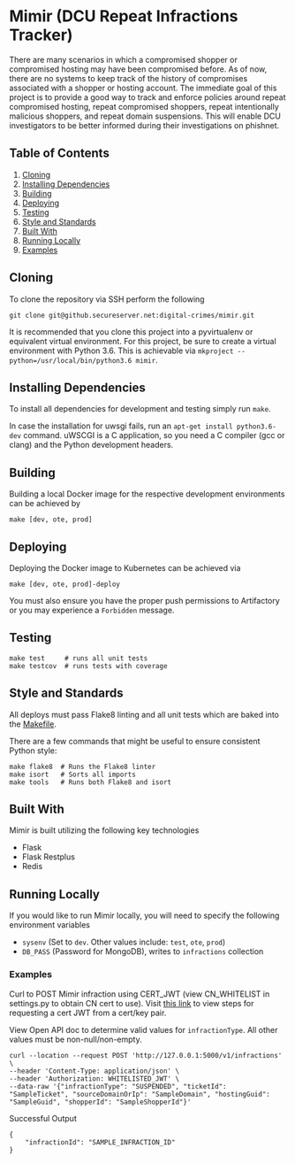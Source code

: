 # Mimir (DCU Repeat Infractions Tracker)
There are many scenarios in which a compromised shopper or compromised hosting may have been compromised before. As of now, there are no systems to keep track of the history of compromises associated with a shopper or hosting account.
The immediate goal of this project is to provide a good way to track and enforce policies around repeat compromised hosting, repeat compromised shoppers, repeat intentionally malicious shoppers, and repeat domain suspensions. This will enable DCU investigators to be better informed during their investigations on phishnet.

## Table of Contents
  1. [Cloning](#cloning)
  2. [Installing Dependencies](#installing-dependencies)
  3. [Building](#building)
  4. [Deploying](#deploying)
  5. [Testing](#testing)
  6. [Style and Standards](#style-and-standards)
  7. [Built With](#built-with)
  8. [Running Locally](#running-locally)
  9. [Examples](#examples)

## Cloning
To clone the repository via SSH perform the following
```
git clone git@github.secureserver.net:digital-crimes/mimir.git
```

It is recommended that you clone this project into a pyvirtualenv or equivalent virtual environment. For this project, be sure to create a virtual environment with Python 3.6.
This is achievable via `mkproject --python=/usr/local/bin/python3.6 mimir`.

## Installing Dependencies
To install all dependencies for development and testing simply run `make`.

In case the installation for uwsgi fails, run an `apt-get install python3.6-dev` command. uWSCGI is a C application, so you need a C compiler (gcc or clang) and the Python development headers.

## Building
Building a local Docker image for the respective development environments can be achieved by
```
make [dev, ote, prod]
```

## Deploying
Deploying the Docker image to Kubernetes can be achieved via
```
make [dev, ote, prod]-deploy
```
You must also ensure you have the proper push permissions to Artifactory or you may experience a `Forbidden` message.

## Testing
```
make test     # runs all unit tests
make testcov  # runs tests with coverage
```

## Style and Standards
All deploys must pass Flake8 linting and all unit tests which are baked into the [Makefile](Makfile).

There are a few commands that might be useful to ensure consistent Python style:

```
make flake8  # Runs the Flake8 linter
make isort   # Sorts all imports
make tools   # Runs both Flake8 and isort
```

## Built With
Mimir is built utilizing the following key technologies

* Flask
* Flask Restplus
* Redis

## Running Locally
If you would like to run Mimir locally, you will need to specify the following environment variables
* `sysenv` (Set to `dev`. Other values include: `test`, `ote`, `prod`)
* `DB_PASS` (Password for MongoDB), writes to `infractions` collection

### Examples
Curl to POST Mimir infraction using CERT_JWT (view CN_WHITELIST in settings.py to obtain CN cert to use). Visit [this link](https://confluence.godaddy.com/display/ITSecurity/Accessing+Shopper+Locker+Service#AccessingShopperLockerService-ObtainaJWT) to view steps for requesting a cert JWT from a cert/key pair.

View Open API doc to determine valid values for `infractionType`.  All other values must be non-null/non-empty.
```
curl --location --request POST 'http://127.0.0.1:5000/v1/infractions' \
--header 'Content-Type: application/json' \
--header 'Authorization: WHITELISTED_JWT' \
--data-raw '{"infractionType": "SUSPENDED", "ticketId": "SampleTicket", "sourceDomainOrIp": "SampleDomain", "hostingGuid": "SampleGuid", "shopperId": "SampleShopperId"}'
```
Successful Output
```
{
    "infractionId": "SAMPLE_INFRACTION_ID"
}
```